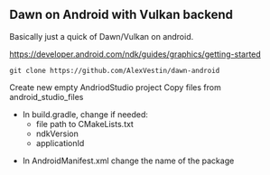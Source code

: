 ## Dawn on Android with Vulkan backend
Basically just a quick of Dawn/Vulkan on android.

https://developer.android.com/ndk/guides/graphics/getting-started


`git clone https://github.com/AlexVestin/dawn-android`

Create new empty AndriodStudio project
Copy files from android_studio_files
* In build.gradle, change if needed:
  - file path to CMakeLists.txt
  - ndkVersion
  - applicationId
- In AndroidManifest.xml change the name of the package
